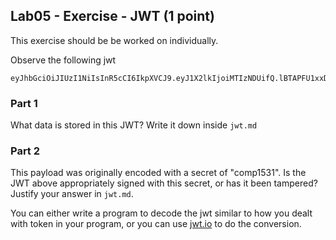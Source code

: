## Lab05 - Exercise - JWT (1 point)

This exercise should be be worked on individually.

Observe the following jwt

```jwt
eyJhbGciOiJIUzI1NiIsInR5cCI6IkpXVCJ9.eyJ1X2lkIjoiMTIzNDUifQ.lBTAPFU1xxDAi2Vrusfo67ypBai0vBr6O7KOt6CJf1s
```

### Part 1
What data is stored in this JWT? Write it down inside `jwt.md`

### Part 2
This payload was originally encoded with a secret of "comp1531". Is the JWT above appropriately signed with this secret, or has it been tampered? Justify your answer in `jwt.md`.

You can either write a program to decode the jwt similar to how you dealt with token in your program, or you can use [jwt.io](https://jwt.io/) to do the conversion.
